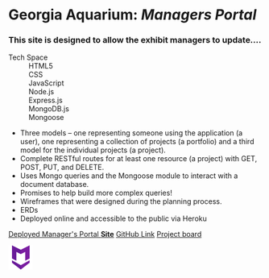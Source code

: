 # Georgia Aquarium: _Managers Portal_

### This site is designed to allow the exhibit managers to update....

<dl>
  <dt>Tech Space</dt>
    <dd>HTML5</dd>
    <dd>CSS</dd>
    <dd>JavaScript</dd>
    <dd>Node.js</dd>
    <dd>Express.js</dd>
    <dd>MongoDB.js</dd>
    <dd>Mongoose</dd>
</dl>


* Three models – one representing someone using the application (a user), one representing a collection of projects (a portfolio) and a third model for the individual projects (a project).
* Complete RESTful routes for at least one resource (a project) with GET, POST, PUT, and DELETE.
* Uses Mongo queries and the Mongoose module to interact with a document database.
* Promises to help build more complex queries!
* Wireframes that were designed during the planning process.
* ERDs
* Deployed online and accessible to the public via Heroku

[Deployed Manager's Portal **Site**](www.google.com)
[GitHub Link](https://github.com/brittmagee/SEI23-Project2)
[Project board](https://github.com/brittmagee/SEI23-Project2/projects/1)

![alt text](https://github.com/adam-p/markdown-here/raw/master/src/common/images/icon48.png "Logo Title Text 1")
